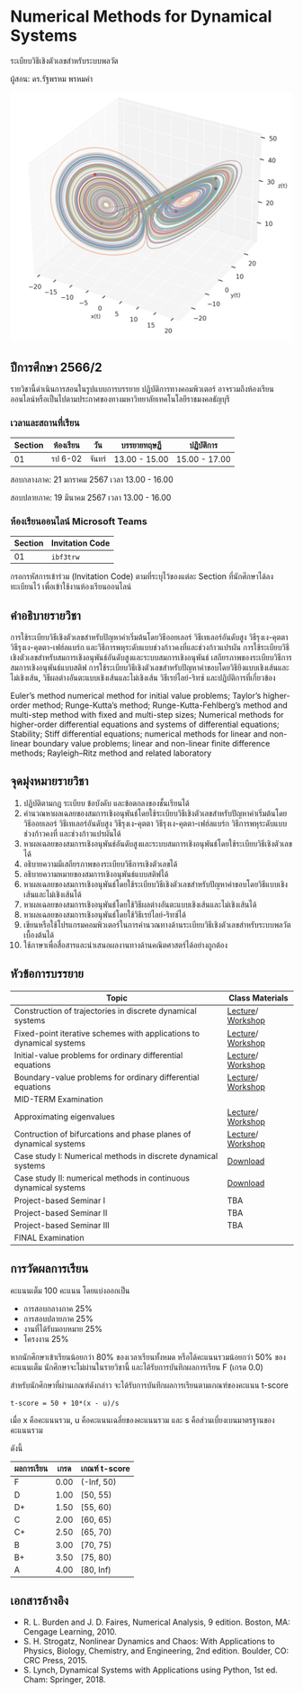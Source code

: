 # Numerical Methods for Dynamical Systems
ระเบียบวิธีเชิงตัวเลขสำหรับระบบพลวัต


ผู้สอน: ดร.รัฐพรหม พรหมคำ


<img src='./images/phasespace.png' alt='banner' width='500'>

## ปีการศึกษา 2566/2
รายวิชานี้ดำเนินการสอนในรูปแบบการบรรยาย ปฏิบัติการทางคอมพิวเตอร์ 
อาจรวมถึงห้องเรียนออนไลน์หรือเป็นไปตามประกาศของทางมหาวิทยาลัยเทคโนโลยีราชมงคลธัญบุรี 


### เวลาและสถานที่เรียน

| Section | ห้องเรียน | วัน | บรรยายทฤษฏี  | ปฏิบัติการ  |
|--------|---------|----|---------------|---------------|
| 01     |  รป 6-02 | จันทร์ | 13.00 - 15.00  | 15.00 - 17.00|

สอบกลางภาค:  21 มกราคม 2567 เวลา 13.00 - 16.00

สอบปลายภาค:  19 มีนาคม 2567 เวลา 13.00 - 16.00

### ห้องเรียนออนไลน์ Microsoft Teams

| Section | Invitation Code | 
|---------|-----------------|
|     01  |  `ibf3trw`      | 

กรอกรหัสการเข้าร่วม (Invitation Code) ตามที่ระบุไว้ของแต่ละ Section ที่นักศึกษาได้ลงทะเบียนไว้ เพื่อเข้าใช้งานห้องเรียนออนไลน์


## คำอธิบายรายวิชา
การใช้ระเบียบวิธีเชิงตัวเลขสำหรับปัญหาค่าเริ่มต้นโดยวิธีออยเลอร์ วิธีเทเลอร์อันดับสูง วิธีรุงเง-คุตตา วิธีรุงเง-คุตตา-เฟฮ์ลแบร์ก และวิธีการพหุระดับแบบช่วงก้าวคงที่และช่วงก้าวแปรผัน การใช้ระเบียบวิธีเชิงตัวเลขสำหรับสมการเชิงอนุพันธ์อันดับสูงและระบบสมการเชิงอนุพันธ์ เสถียรภาพของระเบียบวิธีการ สมการเชิงอนุพันธ์แบบสติฟ การใช้ระเบียบวิธีเชิงตัวเลขสำหรับปัญหาค่าขอบโดยวิธียิงแบบเชิงเส้นและไม่เชิงเส้น, วิธีผลต่างอันตะแบบเชิงเส้นและไม่เชิงเส้น วิธีเรย์ไลย์-ริทซ์ และปฏิบัติการที่เกี่ยวข้อง
          
Euler’s method numerical method for initial value problems; Taylor’s higher-order method; Runge-Kutta’s method; Runge-Kutta-Fehlberg’s method and multi-step method with fixed and multi-step sizes; Numerical methods for higher-order differential equations and systems of differential equations; Stability; Stiff differential equations; numerical methods for linear and non-linear boundary value problems; linear and non-linear finite difference methods; Rayleigh–Ritz method and related laboratory


## จุดมุ่งหมายรายวิชา

1. ปฏิบัติตามกฎ ระเบียบ ข้อบังคับ และข้อตกลงของชั้นเรียนได้
2. คำนวณหาผลเฉลยของสมการเชิงอนุพันธ์โดยใช้ระเบียบวิธีเชิงตัวเลขสำหรับปัญหาค่าเริ่มต้นโดยวิธีออยเลอร์ วิธีเทเลอร์อันดับสูง วิธีรุงเง-คุตตา วิธีรุงเง-คุตตา-เฟฮ์ลแบร์ก วิธีการพหุระดับแบบช่วงก้าวคงที่ และช่วงก้าวแปรผันได้
3. หาผลเฉลยของสมการเชิงอนุพันธ์อันดับสูงและระบบสมการเชิงอนุพันธ์โดยใช้ระเบียบวิธีเชิงตัวเลขได้
4. อธิบายความมีเสถียรภาพของระเบียบวิธีการเชิงตัวเลขได้
5. อธิบายความหมายของสมการเชิงอนุพันธ์แบบสติฟได้
6. หาผลเฉลยของสมการเชิงอนุพันธ์โดยใช้ระเบียบวิธีเชิงตัวเลขสำหรับปัญหาค่าขอบโดยวิธีแบบเชิงเส้นและไม่เชิงเส้นได้
7. หาผลเฉลยของสมการเชิงอนุพันธ์โดยใช้วิธีผลต่างอันตะแบบเชิงเส้นและไม่เชิงเส้นได้ 
8. หาผลเฉลยของสมการเชิงอนุพันธ์โดยใช้วิธีเรย์ไลย์-ริทซ์ได้
9. เขียนหรือใช้โปรแกรมคอมพิวเตอร์ในการคํานวณทางด้านระเบียบวิธีเชิงตัวเลขสำหรับระบบพลวัตเบื้องต้นได้
10. ใช้ภาษาเพื่อสื่อสารและนำเสนอผลงานทางด้านคณิตศาสตร์ได้อย่างถูกต้อง

## หัวข้อการบรรยาย

| Topic						| 	Class Materials 		|
|---------------------------|---------------------------|
| Construction of trajectories in discrete dynamical systems  | [Lecture](./mateials/lecture_01.pdf)/ [Workshop](./materials/workshop_01.ipynb) |
| Fixed-point iterative schemes with applications to dynamical systems  | [Lecture](./mateials/lecture_02.pdf)/ [Workshop](./materials/workshop_02.zip) |
| Initial-value problems for ordinary differential equations  | [Lecture](./mateials/lecture_03.pdf)/ [Workshop](./materials/workshop_03.zip) |
| Boundary-value problems for ordinary differential equations  | [Lecture](./mateials/lecture_04.pdf)/ [Workshop](./materials/workshop_04.zip) |
| MID-TERM Examination  |  |
| Approximating eigenvalues   | [Lecture](./mateials/lecture_05.pdf)/ [Workshop](./materials/workshop_05.zip) |
| Contruction of bifurcations and phase planes of dynamical systems    | [Lecture](./mateials/lecture_06.pdf)/ [Workshop](./materials/workshop_06.zip) |
| Case study I: Numerical methods in discrete dynamical systems | [Download](./mateials/case_01.zip)  |
| Case study II: numerical methods in continuous dynamical systems | [Download](./mateials/case_01.zip)  |
| Project-based Seminar I | TBA  |
| Project-based Seminar II | TBA  |
| Project-based Seminar III | TBA  |
| FINAL Examination  |  |



## การวัดผลการเรียน
คะแนนเต็ม 100 คะแนน โดยแบ่งออกเป็น
- การสอบกลางภาค 25%
- การสอบปลายภาค 25%
- งานที่ได้รับมอบหมาย 25%
- โครงงาน 25%

หากนักศึกษาเข้าเรียนน้อยกว่า 80% ของเวลาเรียนทั้งหมด
หรือได้คะแนนรวมน้อยกว่า 50% ของคะแนนเต็ม นักศึกษาจะไม่ผ่านในรายวิชานี้ และได้รับการบันทึกผลการเรียน F (เกรด 0.0) 

สำหรับนักศึกษาที่ผ่านเกณฑ์ดังกล่าว จะได้รับการบันทึกผลการเรียนตามเกณฑ์ของคะแนน t-score 

```
t-score = 50 + 10*(x - u)/s
```
เมื่อ x คือคะแนนรวม, u คือคะแนนเฉลี่ยของคะแนนรวม และ s คือส่วนเบี่ยงเบนมาตรฐานของคะแนนรวม

ดังนี้

| ผลการเรียน | เกรด | เกณฑ์ t-score |
|---------|------|--------------|
| F | 0.00 | (-Inf, 50) | 
| D | 1.00 | [50, 55) | 
| D+ | 1.50 | [55, 60) | 
| C | 2.00 | [60, 65) |
| C+ | 2.50 | [65, 70) |
| B | 3.00 | [70, 75) |
| B+ | 3.50 | [75, 80) |
| A | 4.00 | [80, Inf) |




## เอกสารอ้างอิง
- R. L. Burden and J. D. Faires, Numerical Analysis, 9 edition. Boston, MA: Cengage Learning, 2010.
- S. H. Strogatz, Nonlinear Dynamics and Chaos: With Applications to Physics, Biology, Chemistry, and Engineering, 2nd edition. Boulder, CO: CRC Press, 2015.
- S. Lynch, Dynamical Systems with Applications using Python, 1st ed. Cham: Springer, 2018.